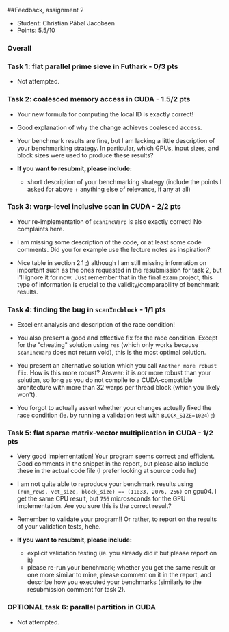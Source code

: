 ##Feedback, assignment 2

* Student: Christian Påbøl Jacobsen
* Points: 5.5/10

### Overall

### Task 1: flat parallel prime sieve in Futhark - 0/3 pts
* Not attempted.

### Task 2: coalesced memory access in CUDA - 1.5/2 pts
* Your new formula for computing the local ID is exactly correct!

* Good explanation of why the change achieves coalesced access.

* Your benchmark results are fine, but I am lacking a little description of your
  benchmarking strategy. In particular, which GPUs, input sizes, and block
  sizes were used to produce these results?


* __If you want to resubmit, please include:__
  - short description of your benchmarking strategy (include the points I asked
    for above + anything else of relevance, if any at all)

### Task 3: warp-level inclusive scan in CUDA - 2/2 pts

* Your re-implementation of `scanIncWarp` is also exactly correct! No complaints
  here.

* I am missing some description of the code, or at least some code comments. Did
  you for example use the lecture notes as inspiration?

* Nice table in section 2.1 ;) although I am still missing information on
  important such as the ones requested in the resubmission for task 2, but I'll
  ignore it for now. Just remember that in the final exam project, this type of
  information is crucial to the validity/comparability of benchmark results.

### Task 4: finding the bug in `scanIncblock` - 1/1 pts

* Excellent analysis and description of the race condition!

* You also present a good and effective fix for the race condition. Except for
  the "cheating" solution using `res` (which only works because `scanIncWarp`
  does not return void), this is the most optimal solution.

* You present an alternative solution which you call `Another more robust fix`.
  How is this more robust? Answer: it is *not* more robust than your solution, so
  long as you do not compile to a CUDA-compatible architecture with more than 32
  warps per thread block (which you likely won't).

* You forgot to actually assert whether your changes actually fixed the race
  condition (ie. by running a validation test with `BLOCK_SIZE=1024`) ;)

### Task 5: flat sparse matrix-vector multiplication in CUDA - 1/2 pts

* Very good implementation! Your program seems correct and efficient. Good
  comments in the snippet in the report, but please also include these in the
  actual code file (I prefer looking at source code he)


* I am not quite able to reproduce your benchmark results using `(num_rows,
  vct_size, block_size) == (11033, 2076, 256)` on gpu04. I get the same CPU
  result, but `756` microseconds for the GPU implementation. Are you sure this
  is the correct result?

* Remember to validate your program!! Or rather, to report on the results of your
  validation tests, hehe.


* __If you want to resubmit, please include:__
  - explicit validation testing (ie. you already did it but please report on it)
  - please re-run your benchmark; whether you get the same result or one more
    similar to mine, please comment on it in the report, and describe how you
    executed your benchmarks (similarly to the resubmission comment for task 2).

### OPTIONAL task 6: parallel partition in CUDA
* Not attempted.
